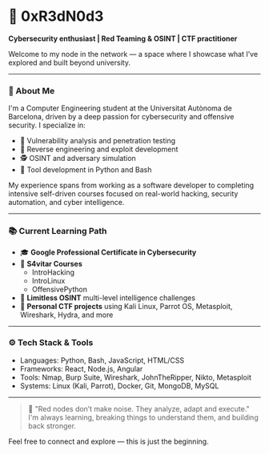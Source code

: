 # 👾 0xR3dN0d3

**Cybersecurity enthusiast | Red Teaming & OSINT | CTF practitioner**

Welcome to my node in the network — a space where I showcase what I’ve explored and built beyond university.

---

### 🧠 About Me

I'm a Computer Engineering student at the Universitat Autònoma de Barcelona, driven by a deep passion for cybersecurity and offensive security. I specialize in:

- 🔐 Vulnerability analysis and penetration testing  
- 🧠 Reverse engineering and exploit development  
- 🕵️ OSINT and adversary simulation  
- 🧰 Tool development in Python and Bash  

My experience spans from working as a software developer to completing intensive self-driven courses focused on real-world hacking, security automation, and cyber intelligence.

---

### 📚 Current Learning Path

- 🎓 **Google Professional Certificate in Cybersecurity**
- 🧱 **S4vitar Courses**  
  - IntroHacking  
  - IntroLinux  
  - OffensivePython  
- 🔎 **Limitless OSINT** multi-level intelligence challenges
- 🧪 **Personal CTF projects** using Kali Linux, Parrot OS, Metasploit, Wireshark, Hydra, and more

---

### ⚙️ Tech Stack & Tools

- Languages: Python, Bash, JavaScript, HTML/CSS  
- Frameworks: React, Node.js, Angular  
- Tools: Nmap, Burp Suite, Wireshark, JohnTheRipper, Nikto, Metasploit  
- Systems: Linux (Kali, Parrot), Docker, Git, MongoDB, MySQL  

---

> 💬 "Red nodes don’t make noise. They analyze, adapt and execute."  
> I'm always learning, breaking things to understand them, and building back stronger.

Feel free to connect and explore — this is just the beginning.
